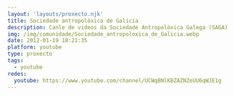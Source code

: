 ```yaml
---
layout: 'layouts/proxecto.njk'
title: Sociedade antropolóxica de Galicia
description: Canle de videos da Sociedade Antropolóxica Galega (SAGA)
img: /img/comunidade/Sociedade_antropoloxica_de_Galicia.webp
date: 2012-01-19 18:21:35
platform: youtube
type: proxecto
tags:
  - youtube
redes:
  youtube: https://www.youtube.com/channel/UCWqBNlKBZAZNZeUU6qWJE1g
---
```

